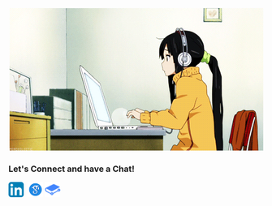 <p align="center">
  <img src="Animation.gif"/>
</p>

### Let's Connect and have a Chat!

<p align="left">
<a href="https://www.linkedin.com/in/nishattasnim5709/" target="blank"><img align="center" src="LinkedIn.png" title = "LinkedIn" alt="" height="30" /></a>
<a href="https://www.hackerrank.com/nishattasnim5709?hr_r=1" target="blank"><img align="center" src="" title = "HackerRank" alt="" height="30" /></a>
<a href="https://scholar.google.com/citations?user=FUtq_pgAAAAJ&hl=en&authuser=1" target="blank"><img align="center" src="Google Scholar.png" title = "Google Scholar" alt="" height="30" /></a>
<a href="https://nishattasnim5709.gitbook.io/python/" target="blank"><img align="center" src="GitBook.png" title = "GitBook" alt="" height="30" /></a>

  

  
<a href="http://youtube.com/c/MishManners" target="blank"><img align="center" src="https://github.com/mishmanners/MishManners/blob/master/socials/youtube.png" alt="" height="30" /></a>
<a href="http://mishmanners.com" target="blank"><img align="center" src="https://github.com/mishmanners/MishManners/blob/master/socials/chrome.png" alt="" height="30" /></a>
<a href="https://hackathongoddess.wordpress.com/" target="blank"><img align="center" src="https://github.com/mishmanners/MishManners/blob/master/socials/chrome.png" alt="" height="30" /></a>
<a href="https://dev.to/mishmanners" target="blank"><img align="center" src="https://github.com/mishmanners/MishManners/blob/master/socials/devto.png" alt="" height="30" /></a>
</p>
